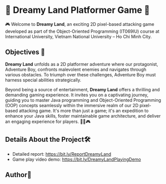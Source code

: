 # 🌈 Dreamy Land Platformer Game 🚀

🎮 Welcome to **Dreamy Land**, an exciting 2D pixel-based attacking game developed as part of the Object-Oriented Programming (IT069IU) course at International University, 
Vietnam National University – Ho Chi Minh City.

## **Objectives** 🚀

**Dreamy Land** unfolds as a 2D platformer adventure where our protagonist, Adventure Boy, confronts malevolent enemies and navigates through various obstacles. 
To triumph over these challenges, Adventure Boy must harness special abilities strategically.

Beyond being a source of entertainment, **Dreamy Land** offers a thrilling and demanding gaming experience. It invites you on a captivating journey, 
guiding you to master Java programming and Object-Oriented Programming (OOP) concepts seamlessly within the immersive realm of our 2D pixel-based attacking game. 
It's more than just a game; it's an expedition to enhance your Java skills, foster maintainable game architecture, and deliver an engaging experience for players. 🌟🚀🎮

## **Details About the Project**🛠️

- Detailed report: https://bit.ly/ReportDreamyLand
- Game play video demo: https://bit.ly/DreamyLandPlayingDemo

## Author👥

